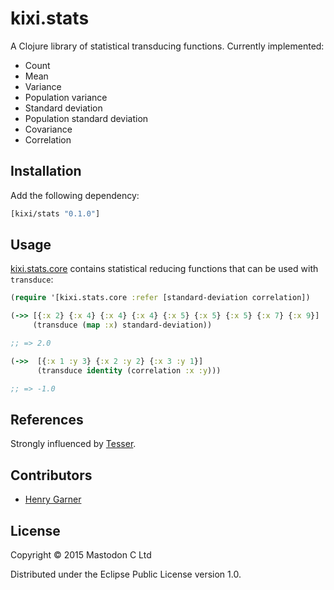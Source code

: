 # kixi.stats

A Clojure library of statistical transducing functions. Currently implemented:

* Count
* Mean
* Variance
* Population variance
* Standard deviation
* Population standard deviation
* Covariance
* Correlation

## Installation

Add the following dependency:

```clojure
[kixi/stats "0.1.0"]
```

## Usage

[kixi.stats.core](https://github.com/MastodonC/kixi.stats/blob/master/src/kixi/stats/core.clj) contains statistical reducing functions that can be used with `transduce`:

```clojure
(require '[kixi.stats.core :refer [standard-deviation correlation])

(->> [{:x 2} {:x 4} {:x 4} {:x 4} {:x 5} {:x 5} {:x 5} {:x 7} {:x 9}]
     (transduce (map :x) standard-deviation))

;; => 2.0

(->>  [{:x 1 :y 3} {:x 2 :y 2} {:x 3 :y 1}]
      (transduce identity (correlation :x :y)))

;; => -1.0
```

## References

Strongly influenced by [Tesser](https://github.com/aphyr/tesser).

## Contributors

  * [Henry Garner](https://github.com/henrygarner)

## License

Copyright © 2015 Mastodon C Ltd

Distributed under the Eclipse Public License version 1.0.
